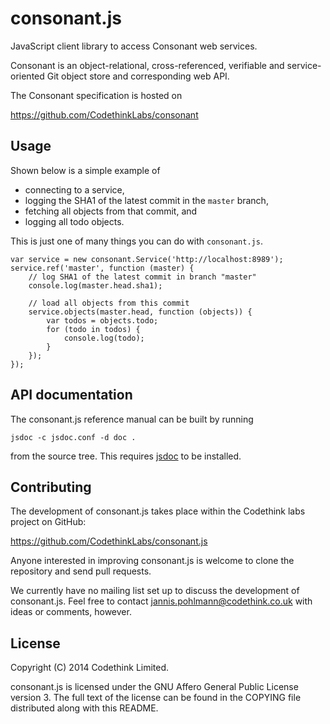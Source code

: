 consonant.js
============

JavaScript client library to access Consonant web services.

Consonant is an object-relational, cross-referenced, verifiable and
service-oriented Git object store and corresponding web API.

The Consonant specification is hosted on

  https://github.com/CodethinkLabs/consonant


Usage
-----

Shown below is a simple example of

* connecting to a service,
* logging the SHA1 of the latest commit in the `master` branch,
* fetching all objects from that commit, and
* logging all todo objects.

This is just one of many things you can do with `consonant.js`.

    var service = new consonant.Service('http://localhost:8989');
    service.ref('master', function (master) {
        // log SHA1 of the latest commit in branch "master"
        console.log(master.head.sha1);

        // load all objects from this commit
        service.objects(master.head, function (objects)) {
            var todos = objects.todo;
            for (todo in todos) {
                console.log(todo);
            }
        });
    });


API documentation
-----------------

The consonant.js reference manual can be built by running

    jsdoc -c jsdoc.conf -d doc .

from the source tree. This requires [jsdoc](http://usejsdoc.org) to
be installed.


Contributing
------------

The development of consonant.js takes place within the Codethink labs
project on GitHub:

  https://github.com/CodethinkLabs/consonant.js

Anyone interested in improving consonant.js is welcome to clone the
repository and send pull requests.

We currently have no mailing list set up to discuss the development
of consonant.js. Feel free to contact jannis.pohlmann@codethink.co.uk
with ideas or comments, however.


License
-------

Copyright (C) 2014 Codethink Limited.

consonant.js is licensed under the GNU Affero General Public License
version 3. The full text of the license can be found in the COPYING
file distributed along with this README.
